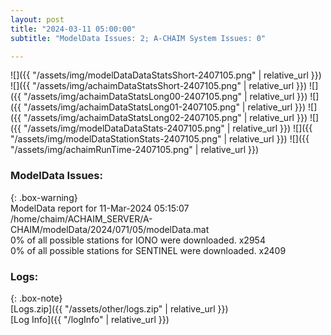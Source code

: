 ```yaml
---
layout: post
title: "2024-03-11 05:00:00"
subtitle: "ModelData Issues: 2; A-CHAIM System Issues: 0"

---
```


![]({{ "/assets/img/modelDataDataStatsShort-2407105.png" | relative_url }})
![]({{ "/assets/img/achaimDataStatsShort-2407105.png" | relative_url }})
![]({{ "/assets/img/achaimDataStatsLong00-2407105.png" | relative_url }})
![]({{ "/assets/img/achaimDataStatsLong01-2407105.png" | relative_url }})
![]({{ "/assets/img/achaimDataStatsLong02-2407105.png" | relative_url }})
![]({{ "/assets/img/modelDataDataStats-2407105.png" | relative_url }})
![]({{ "/assets/img/modelDataStationStats-2407105.png" | relative_url }})
![]({{ "/assets/img/achaimRunTime-2407105.png" | relative_url }})


### ModelData Issues:  
  
{: .box-warning}  
 ModelData report for 11-Mar-2024 05:15:07   
 /home/chaim/ACHAIM_SERVER/A-CHAIM/modelData/2024/071/05/modelData.mat   
 0% of all possible stations for IONO were downloaded. x2954   
 0% of all possible stations for SENTINEL were downloaded. x2409   
  


### Logs:  
  
{: .box-note}  
[Logs.zip]({{ "/assets/other/logs.zip" | relative_url }})  
[Log Info]({{ "/logInfo" | relative_url }})  
